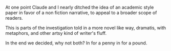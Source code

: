 At one point Claude and I nearly ditched the idea of an academic style paper in favor of a non fiction narrative, to appeal to a broader scope of readers.  

This is parts of the investigation told in a more novel like way, dramatis, with metaphors, and other artsy kind of writer's fluff.

In the end we decided, why not both?  In for a penny in for a pound.
